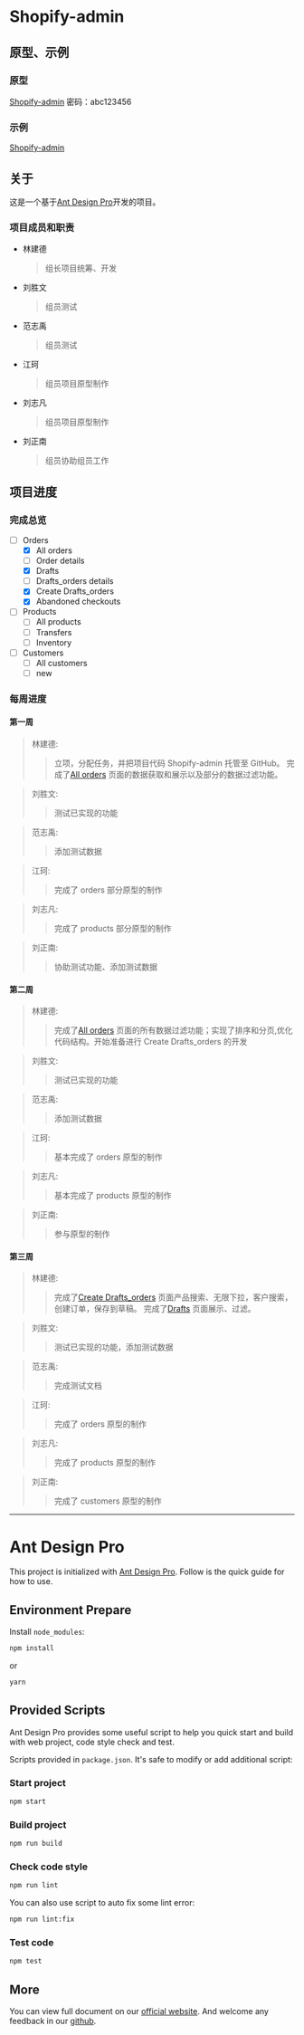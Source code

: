 # Shopify-admin

## 原型、示例

### 原型

[Shopify-admin](https://7o0dfh.axshare.com) 密码：abc123456

### 示例

[Shopify-admin](https://linjiande.github.io/shopify-admin/)

## 关于

这是一个基于[Ant Design Pro](https://pro.ant.design)开发的项目。

### 项目成员和职责

- 林建德
  > 组长项目统筹、开发
- 刘胜文
  > 组员测试
- 范志禹
  > 组员测试
- 江珂
  > 组员项目原型制作
- 刘志凡
  > 组员项目原型制作
- 刘正南
  > 组员协助组员工作

## 项目进度

### 完成总览

- [ ] Orders
  - [x] All orders
  - [ ] Order details
  - [x] Drafts
  - [ ] Drafts_orders details
  - [x] Create Drafts_orders
  - [x] Abandoned checkouts
- [ ] Products
  - [ ] All products
  - [ ] Transfers
  - [ ] Inventory
- [ ] Customers
  - [ ] All customers
  - [ ] new

### 每周进度

#### 第一周

> 林建德:
>
> > 立项，分配任务，并把项目代码 Shopify-admin 托管至 GitHub。
> > 完成了[All orders](https://linjiande.github.io/shopify-admin/#/orders/all_list) 
> > 页面的数据获取和展示以及部分的数据过滤功能。

> 刘胜文:
>
> > 测试已实现的功能

> 范志禹:
>
> > 添加测试数据

> 江珂:
>
> > 完成了 orders 部分原型的制作

> 刘志凡:
>
> > 完成了 products 部分原型的制作

> 刘正南:
>
> > 协助测试功能、添加测试数据

#### 第二周

> 林建德:
>
> > 完成了[All orders](https://linjiande.github.io/shopify-admin/#/orders/all_list)
> > 页面的所有数据过滤功能；实现了排序和分页,优化代码结构。开始准备进行 Create Drafts_orders 的开发

> 刘胜文:
>
> > 测试已实现的功能

> 范志禹:
>
> > 添加测试数据

> 江珂:
>
> > 基本完成了 orders 原型的制作

> 刘志凡:
>
> > 基本完成了 products 原型的制作

> 刘正南:
>
> > 参与原型的制作

#### 第三周

> 林建德:
>
> > 完成了[Create Drafts_orders](https://linjiande.github.io/shopify-admin/#/orders/drafts_orders/new) 页面产品搜索、无限下拉，客户搜索，创建订单，保存到草稿。
> > 完成了[Drafts](https://linjiande.github.io/shopify-admin/#/orders/drafts_orders) 页面展示、过滤。
<!-- > > 完成了[Abandoned checkouts](https://linjiande.github.io/shopify-admin/#/orders/checkouts) 页面展示。 -->

> 刘胜文:
>
> > 测试已实现的功能，添加测试数据

> 范志禹:
>
> > 完成测试文档

> 江珂:
>
> > 完成了 orders 原型的制作

> 刘志凡:
>
> > 完成了 products 原型的制作

> 刘正南:
>
> > 完成了 customers 原型的制作

---

# Ant Design Pro

This project is initialized with [Ant Design Pro](https://pro.ant.design). Follow is the quick guide for how to use.

## Environment Prepare

Install `node_modules`:

```bash
npm install
```

or

```bash
yarn
```

## Provided Scripts

Ant Design Pro provides some useful script to help you quick start and build with web project, code style check and test.

Scripts provided in `package.json`. It's safe to modify or add additional script:

### Start project

```bash
npm start
```

### Build project

```bash
npm run build
```

### Check code style

```bash
npm run lint
```

You can also use script to auto fix some lint error:

```bash
npm run lint:fix
```

### Test code

```bash
npm test
```

## More

You can view full document on our [official website](https://pro.ant.design). And welcome any feedback in our [github](https://github.com/ant-design/ant-design-pro).
